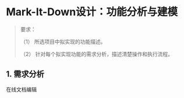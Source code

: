 # Mark-It-Down设计：功能分析与建模

> 要求：
>
> （1） 所选项目中拟实现的功能描述。
>
> （2） 针对每个拟实现功能的需求分析，描述清楚操作和执行流程。

## 1. 需求分析

在线文档编辑